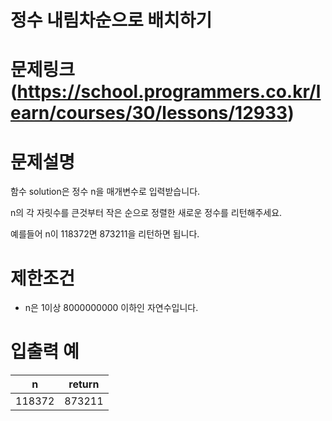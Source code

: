 # 정수 내림차순으로 배치하기

# 문제링크 (https://school.programmers.co.kr/learn/courses/30/lessons/12933)

# 문제설명
 <p>함수 solution은 정수 n을 매개변수로 입력받습니다. 
 
 <p>n의 각 자릿수를 큰것부터 작은 순으로 정렬한 새로운 정수를 리턴해주세요. 
 
 <p>예를들어 n이 118372면 873211을 리턴하면 됩니다.

# 제한조건
- n은 1이상 8000000000 이하인 자연수입니다.

# 입출력 예
|n|return|
|------|---|
|118372|873211|
